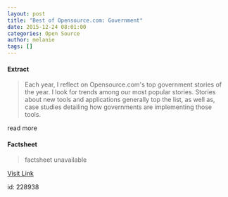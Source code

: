 ```yaml
---
layout: post
title: "Best of Opensource.com: Government"
date: 2015-12-24 08:01:00
categories: Open Source
author: melanie
tags: []
---
```



#### Extract
>Each year, I reflect on Opensource.com's top government stories of the year. I look for trends among our most popular stories. Stories about new tools and applications generally top the list, as well as, case studies detailing how governments are implementing those tools.


read more

#### Factsheet
>factsheet unavailable

[Visit Link](https://opensource.com/government/15/12/best-of-government-2015)

id:  228938

